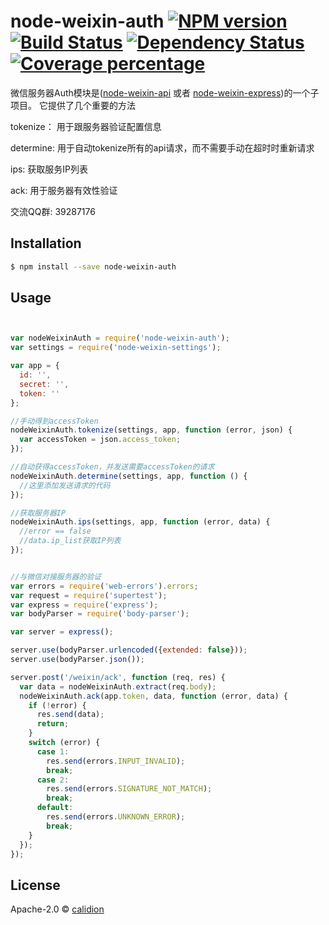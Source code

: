 # node-weixin-auth [![NPM version][npm-image]][npm-url] [![Build Status][travis-image]][travis-url] [![Dependency Status][daviddm-image]][daviddm-url] [![Coverage percentage][coveralls-image]][coveralls-url]


微信服务器Auth模块是([node-weixin-api](https://github.com/node-weixin/node-weixin-api) 或者 [node-weixin-express](https://github.com/node-weixin/node-weixin-express))的一个子项目。
它提供了几个重要的方法

  tokenize： 用于跟服务器验证配置信息

  determine:  用于自动tokenize所有的api请求，而不需要手动在超时时重新请求

  ips:  获取服务IP列表

  ack: 用于服务器有效性验证

交流QQ群: 39287176


## Installation

```sh
$ npm install --save node-weixin-auth
```


## Usage

```js


var nodeWeixinAuth = require('node-weixin-auth');
var settings = require('node-weixin-settings');

var app = {
  id: '',
  secret: '',
  token: ''
};

//手动得到accessToken
nodeWeixinAuth.tokenize(settings, app, function (error, json) {
  var accessToken = json.access_token;
});

//自动获得accessToken，并发送需要accessToken的请求
nodeWeixinAuth.determine(settings, app, function () {
  //这里添加发送请求的代码
});

//获取服务器IP
nodeWeixinAuth.ips(settings, app, function (error, data) {
  //error == false
  //data.ip_list获取IP列表
});


//与微信对接服务器的验证
var errors = require('web-errors').errors;
var request = require('supertest');
var express = require('express');
var bodyParser = require('body-parser');

var server = express();

server.use(bodyParser.urlencoded({extended: false}));
server.use(bodyParser.json());

server.post('/weixin/ack', function (req, res) {
  var data = nodeWeixinAuth.extract(req.body);
  nodeWeixinAuth.ack(app.token, data, function (error, data) {
    if (!error) {
      res.send(data);
      return;
    }
    switch (error) {
      case 1:
        res.send(errors.INPUT_INVALID);
        break;
      case 2:
        res.send(errors.SIGNATURE_NOT_MATCH);
        break;
      default:
        res.send(errors.UNKNOWN_ERROR);
        break;
    }
  });
});

```

## License

Apache-2.0 © [calidion](calidion.github.io)


[npm-image]: https://badge.fury.io/js/node-weixin-auth.svg
[npm-url]: https://npmjs.org/package/node-weixin-auth
[travis-image]: https://travis-ci.org/node-weixin/node-weixin-auth.svg?branch=master
[travis-url]: https://travis-ci.org/node-weixin/node-weixin-auth
[daviddm-image]: https://david-dm.org/node-weixin/node-weixin-auth.svg?theme=shields.io
[daviddm-url]: https://david-dm.org/node-weixin/node-weixin-auth
[coveralls-image]: https://coveralls.io/repos/node-weixin/node-weixin-auth/badge.svg
[coveralls-url]: https://coveralls.io/r/node-weixin/node-weixin-auth
